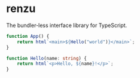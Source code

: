 # renzu

The bundler-less interface library for TypeScript.

```ts
function App() {
	return html`<main>${Hello("world")}</main>`;
}

function Hello(name: string) {
	return html`<p>Hello, ${name}!</p>`;
}
```
